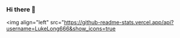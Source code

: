 ### Hi there 👋

<img align="left" src="https://github-readme-stats.vercel.app/api?username=LukeLong666&show_icons=true
                        
                  
